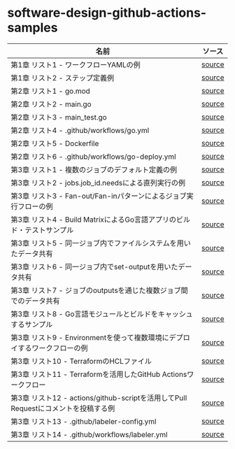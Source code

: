 # software-design-github-actions-samples

| 名前 | ソース  |
| ---- | ---- |
| 第1章 リスト1 - ワークフローYAMLの例 | [source](chap1/workflows/simple1.yml)  |
| 第1章 リスト2 - ステップ定義例 |  [source](chap1/workflows/simple2.yml)  |
| 第2章 リスト1 - go.mod |  [source](chap2/go.mod)  |
| 第2章 リスト2 - main.go |  [source](chap2/main.go)  |
| 第2章 リスト3 - main_test.go |  [source](chap2/main_test.go)  |
| 第2章 リスト4 - .github/workflows/go.yml |  [source](chap2/workflows/go.yml)  |
| 第2章 リスト5 - Dockerfile |  [source](chap2/Dockerfile)  |
| 第2章 リスト6 - .github/workflows/go-deploy.yml |  [source](chap2/workflows/go-deploy.yml)  |
| 第3章 リスト1 - 複数のジョブのデフォルト定義の例 |  [source](chap3/workflows/job-pattern-parallel.yml)  |
| 第3章 リスト2 - jobs.job_id.needsによる直列実行の例 |  [source](chap3/workflows/job-pattern-serial.yml)  |
| 第3章 リスト3 - Fan-out/Fan-inパターンによるジョブ実行フローの例 |  [source](chap3/workflows/job-pattern-fout-fin.yml)  |
| 第3章 リスト4 - Build MatrixによるGo言語アプリのビルド・テストサンプル |  [source](chap3/workflows/go-matrix.yml)  |
| 第3章 リスト5 - 同一ジョブ内でファイルシステムを用いたデータ共有 |  [source](chap3/workflows/data-sharing-steps1.yml)  |
| 第3章 リスト6 - 同一ジョブ内でset-outputを用いたデータ共有 |  [source](chap3/workflows/data-sharing-steps2.yml)  |
| 第3章 リスト7 - ジョブのoutputsを通じた複数ジョブ間でのデータ共有 |  [source](chap3/workflows/data-sharing-jobs1.yml)  |
| 第3章 リスト8 - Go言語モジュールとビルドをキャッシュするサンプル |  [source](chap3/workflows/go-cache.yml)  |
| 第3章 リスト9 - Environmentを使って複数環境にデプロイするワークフローの例 |  [source](chap3/workflows/multi-env-deploy.yml)  |
| 第3章 リスト10 - TerraformのHCLファイル |  [source](chap3/main.tf)  |
| 第3章 リスト11 - Terraformを活用したGitHub Actionsワークフロー |  [source](chap3/workflows/terraform.yml)  |
| 第3章 リスト12 - actions/github-scriptを活用してPull Requestにコメントを投稿する例 |  [source](chap3/workflows/terraform-pr-comment.yml)  |
| 第3章 リスト13 - .github/labeler-config.yml |  [source](chap3/labeler-config.yml)  |
| 第3章 リスト14 - .github/workflows/labeler.yml |  [source](chap3/workflows/labeler.yml)  |
